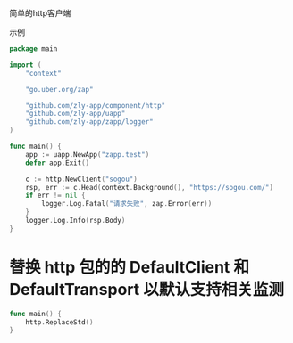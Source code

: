 
简单的http客户端

示例

```go
package main

import (
	"context"

	"go.uber.org/zap"

	"github.com/zly-app/component/http"
	"github.com/zly-app/uapp"
	"github.com/zly-app/zapp/logger"
)

func main() {
	app := uapp.NewApp("zapp.test")
	defer app.Exit()

	c := http.NewClient("sogou")
	rsp, err := c.Head(context.Background(), "https://sogou.com/")
	if err != nil {
		logger.Log.Fatal("请求失败", zap.Error(err))
	}
	logger.Log.Info(rsp.Body)
}
```

# 替换 http 包的的 DefaultClient 和 DefaultTransport 以默认支持相关监测

```go
func main() {
	http.ReplaceStd()
}
```
